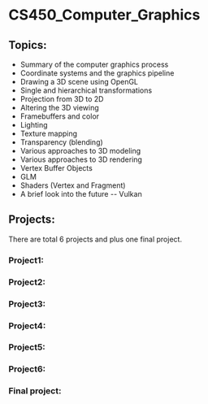 # CS450_Computer_Graphics
## Topics:
* Summary of the computer graphics process
* Coordinate systems and the graphics pipeline
* Drawing a 3D scene using OpenGL
* Single and hierarchical transformations
* Projection from 3D to 2D
* Altering the 3D viewing
* Framebuffers and color
* Lighting
* Texture mapping
* Transparency (blending)
* Various approaches to 3D modeling
* Various approaches to 3D rendering
* Vertex Buffer Objects
* GLM
* Shaders (Vertex and Fragment)
* A brief look into the future -- Vulkan

## Projects:
There are total 6 projects and plus one final project.
### Project1:
### Project2:

### Project3:

### Project4:

### Project5:

### Project6:

### Final project:
